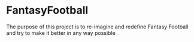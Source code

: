 # FantasyFootball
 
The purpose of this project is to re-imagine and redefine Fantasy Football and try to make it better in any way possible
